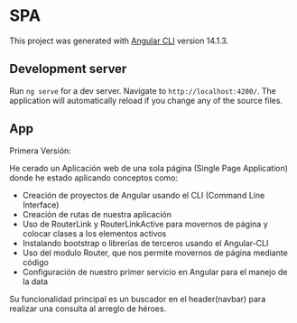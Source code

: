 # SPA

This project was generated with [Angular CLI](https://github.com/angular/angular-cli) version 14.1.3.

## Development server

Run `ng serve` for a dev server. Navigate to `http://localhost:4200/`. The application will automatically reload if you change any of the source files.

## App

Primera Versión:

He cerado un Aplicación web de una sola página (Single Page Application) donde he estado aplicando conceptos como: 

- Creación de proyectos de Angular usando el CLI (Command Line Interface)
- Creación de rutas de nuestra aplicación
- Uso de RouterLink y RouterLinkActive para movernos de página y colocar clases a los elementos activos
- Instalando bootstrap o librerías de terceros usando el Angular-CLI
- Uso del modulo Router, que nos permite movernos de página mediante código
- Configuración de nuestro primer servicio en Angular para el manejo de la data

Su funcionalidad principal es un buscador en el header(navbar) para realizar una consulta al arreglo de héroes.

